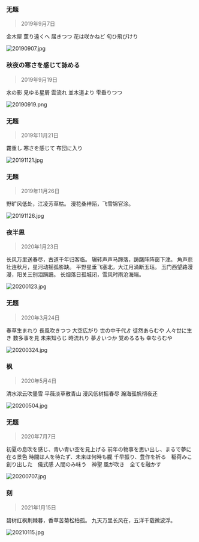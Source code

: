 ### 无题
> 2019年9月7日

金木犀
薫り遠くへ
届きつつ
花は咲かねど
匂ひ飛びけり

![20190907.jpg](台/20190907.jpg)

### 秋夜の寒さを感じて詠める
> 2019年9月19日

水の影
見ゆる星屑
雲流れ
並木道より
雫垂りつつ

![20190919.png](台/20190919.png)

### 无题
> 2019年11月21日

霧重し
寒さを感じて
布団に入り

![20191121.jpg](台/20191121.jpg)

### 无题
> 2019年11月26日

野旷风低处，江凌芳草枯。
漫花桑梓陌，飞雪锦官涂。

![20191126.jpg](台/20191126.jpg)

### 夜半思
> 2020年1月23日

长风万里送春尽，古道千年归客临。
辗转声声马蹄落，踌躇阵阵窗下津。
角声悲壮连秋月，星河动摇孤影缺。
平野星垂飞塞北，大江月涌断玉珏。
玉门西望路漫漫，阳关三别泪蹒跚。
长烟落日孤城闭，雪风时雨沧海端。

![20200123.jpg](台/20200123.jpg)

### 无题
> 2020年3月24日

春草生まれり
長風吹きつつ
大空広がり
世の中千代ゟ
徒然あらむや
人々世に生き
数多事を見
未来知らじ
時流れり
夢ゟいつか
覚めるるも
幸ならむや

![20200324.jpg](台/20200324.jpg)

### 枫
> 2020年5月4日

清水浓云吹墨雪
平薇淡草散青山
漫风低树摇春尽
瀚海孤帆彻夜还

![20200504.jpg](台/20200504.jpg)

### 无题
> 2020年7月7日

初夏の息吹を感じ、青い青い空を見上げる
前年の物事を思い出し、まるで夢に在る景色
時間は人を待たず、未来は何時も朧
千早振り、豊作を祈る　稲荷みこ
創り出した　儀式感
人間のみ味う　神聖
風が吹き　全てを融かす

![20200707.jpg](台/20200707.jpg)

### 刻
> 2021年1月15日

碧树红枫荆棘暮，香草苦菊松柏孤。
九天万里长风在，五洋千载微波浮。

![20210115.jpg](台/20210115.jpg)
